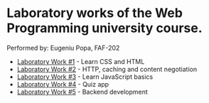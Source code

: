 # Laboratory works of the Web Programming university course.

Performed by: Eugeniu Popa, FAF-202

* [Laboratory Work #1](https://github.com/eugencic/web-programming/tree/main/lab1) - Learn CSS and HTML
* [Laboratory Work #2](https://github.com/eugencic/web-programming/tree/main/lab2) - HTTP, caching and content negotiation
* [Laboratory Work #3](https://github.com/eugencic/web-programming/tree/main/lab3) - Learn JavaScript basics
* [Laboratory Work #4](https://github.com/eugencic/quiz-app) - Quiz app
* [Laboratory Work #5](https://github.com/eugencic/web-programming/tree/main/lab5) - Backend development
